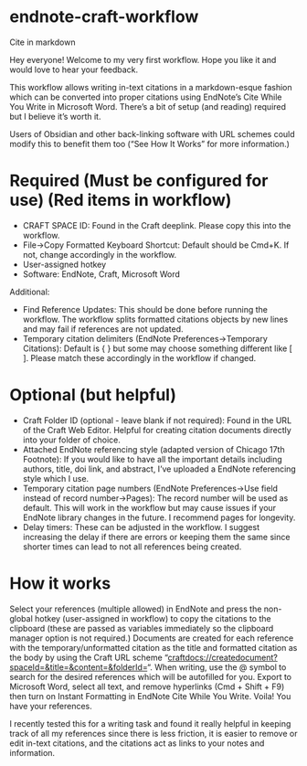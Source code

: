 # endnote-craft-workflow
Cite in markdown

Hey everyone! Welcome to my very first workflow. Hope you like it and would love to hear your feedback.

This workflow allows writing in-text citations in a markdown-esque fashion which can be converted into proper citations using EndNote’s Cite While You Write in Microsoft Word. There’s a bit of setup (and reading) required but I believe it’s worth it.

Users of Obsidian and other back-linking software with URL schemes could modify this to benefit them too (“See How It Works” for more information.)

# Required (Must be configured for use) (Red items in workflow)

- CRAFT SPACE ID: Found in the Craft deeplink. Please copy this into the workflow.
- File->Copy Formatted Keyboard Shortcut: Default should be Cmd+K. If not, change accordingly in the workflow.
- User-assigned hotkey
- Software: EndNote, Craft, Microsoft Word

Additional:


- Find Reference Updates: This should be done before running the workflow. The workflow splits  formatted citations objects by new lines and may fail if references are not updated.
- Temporary citation delimiters (EndNote Preferences->Temporary Citations): Default is { } but some may choose something different like [ ]. Please match these accordingly in the workflow if changed.

# Optional (but helpful)

- Craft Folder ID (optional - leave blank if not required): Found in the URL of the Craft Web Editor. Helpful for creating citation documents directly into your folder of choice.
- Attached EndNote referencing style (adapted version of Chicago 17th Footnote): If you would like to have all the important details including authors, title, doi link, and abstract, I’ve uploaded a EndNote referencing style which I use.
- Temporary citation page numbers (EndNote Preferences->Use field instead of record number->Pages): The record number will be used as default. This will work in the workflow but may cause issues if your EndNote library changes in the future. I recommend pages for longevity.
- Delay timers: These can be adjusted in the workflow. I suggest increasing the delay if there are errors or keeping them the same since shorter times can lead to not all references being created. 

# How it works


Select your references (multiple allowed) in EndNote and press the non-global hotkey (user-assigned in workflow) to copy the citations to the clipboard (these are passed as variables immediately so the clipboard manager option is not required.) Documents are created for each reference with the temporary/unformatted citation as the title and formatted citation as the body by using the Craft URL scheme “[craftdocs://createdocument?spaceId=&title=&content=&folderId=](craftdocs://createdocument?spaceId=&title=&content=&folderId=)“. When writing, use the @ symbol to search for the desired references which will be autofilled for you. Export to Microsoft Word, select all text, and remove hyperlinks (Cmd + Shift + F9) then turn on Instant Formatting in EndNote Cite While You Write. Voila! You have your references.

I recently tested this for a writing task and found it really helpful in keeping track of all my references since there is less friction, it is easier to remove or edit in-text citations, and the citations act as links to your notes and information.
